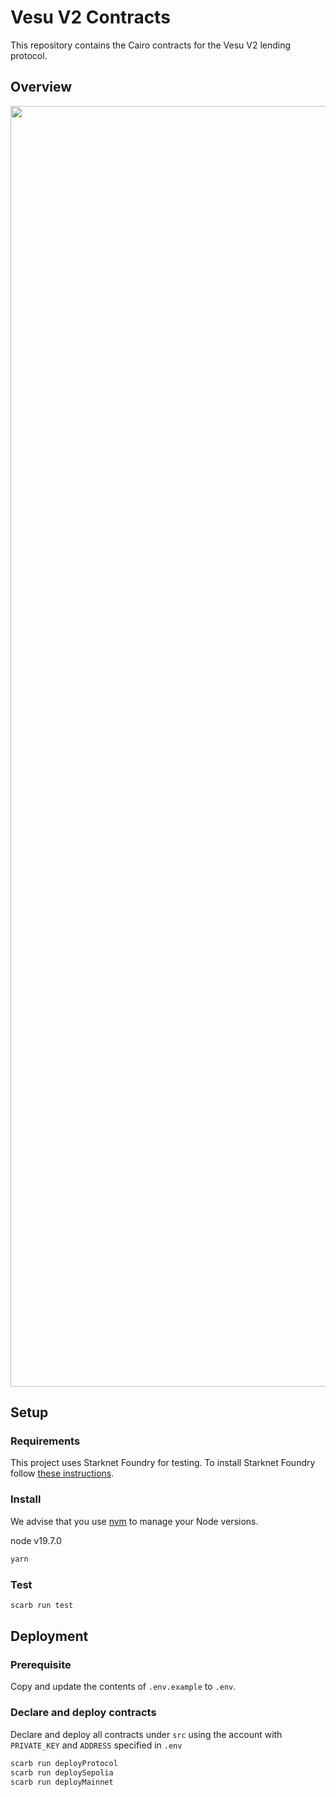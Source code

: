 # Vesu V2 Contracts

This repository contains the Cairo contracts for the Vesu V2 lending protocol.

## Overview

<p align="center">
  <img width="4352" height="2049" alt="vesu-v2-architecture" src="https://github.com/user-attachments/assets/9ad25c05-cb6e-4f0d-b8d7-3c9b6784bec0" />
</p>

## Setup

### Requirements

This project uses Starknet Foundry for testing. To install Starknet Foundry follow [these instructions](https://foundry-rs.github.io/starknet-foundry/getting-started/installation.html).

### Install

We advise that you use [nvm](https://github.com/nvm-sh/nvm) to manage your Node versions.

node v19.7.0

```sh
yarn
```

### Test

```sh
scarb run test
```

## Deployment

### Prerequisite

Copy and update the contents of `.env.example` to `.env`.

### Declare and deploy contracts

Declare and deploy all contracts under `src` using the account with `PRIVATE_KEY` and `ADDRESS` specified in `.env`

```sh
scarb run deployProtocol
scarb run deploySepolia
scarb run deployMainnet
```
